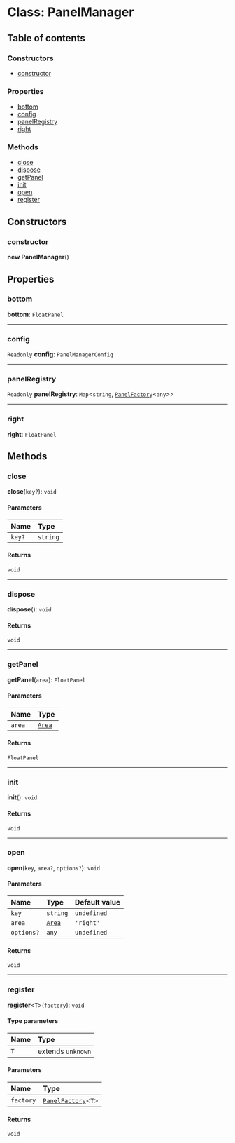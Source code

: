 # Class: PanelManager

## Table of contents

### Constructors

* [constructor](/en/auto-docs/panel-manager-plugin/classes/PanelManager.md#constructor)

### Properties

* [bottom](/en/auto-docs/panel-manager-plugin/classes/PanelManager.md#bottom)
* [config](/en/auto-docs/panel-manager-plugin/classes/PanelManager.md#config)
* [panelRegistry](/en/auto-docs/panel-manager-plugin/classes/PanelManager.md#panelregistry)
* [right](/en/auto-docs/panel-manager-plugin/classes/PanelManager.md#right)

### Methods

* [close](/en/auto-docs/panel-manager-plugin/classes/PanelManager.md#close)
* [dispose](/en/auto-docs/panel-manager-plugin/classes/PanelManager.md#dispose)
* [getPanel](/en/auto-docs/panel-manager-plugin/classes/PanelManager.md#getpanel)
* [init](/en/auto-docs/panel-manager-plugin/classes/PanelManager.md#init)
* [open](/en/auto-docs/panel-manager-plugin/classes/PanelManager.md#open)
* [register](/en/auto-docs/panel-manager-plugin/classes/PanelManager.md#register)

## Constructors

### constructor

**new PanelManager**()

## Properties

### bottom

**bottom**: `FloatPanel`

***

### config

`Readonly` **config**: `PanelManagerConfig`

***

### panelRegistry

`Readonly` **panelRegistry**: `Map`<`string`, [`PanelFactory`](/en/auto-docs/panel-manager-plugin/interfaces/PanelFactory.md)<`any`>>

***

### right

**right**: `FloatPanel`

## Methods

### close

**close**(`key?`): `void`

#### Parameters

| Name | Type |
| :------ | :------ |
| `key?` | `string` |

#### Returns

`void`

***

### dispose

**dispose**(): `void`

#### Returns

`void`

***

### getPanel

**getPanel**(`area`): `FloatPanel`

#### Parameters

| Name | Type |
| :------ | :------ |
| `area` | [`Area`](/en/auto-docs/panel-manager-plugin/types/Area.md) |

#### Returns

`FloatPanel`

***

### init

**init**(): `void`

#### Returns

`void`

***

### open

**open**(`key`, `area?`, `options?`): `void`

#### Parameters

| Name | Type | Default value |
| :------ | :------ | :------ |
| `key` | `string` | `undefined` |
| `area` | [`Area`](/en/auto-docs/panel-manager-plugin/types/Area.md) | `'right'` |
| `options?` | `any` | `undefined` |

#### Returns

`void`

***

### register

**register**<`T`>(`factory`): `void`

#### Type parameters

| Name | Type |
| :------ | :------ |
| `T` | extends `unknown` |

#### Parameters

| Name | Type |
| :------ | :------ |
| `factory` | [`PanelFactory`](/en/auto-docs/panel-manager-plugin/interfaces/PanelFactory.md)<`T`> |

#### Returns

`void`
